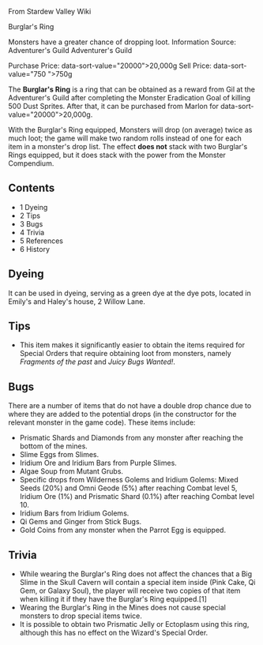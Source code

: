 From Stardew Valley Wiki

Burglar's Ring

Monsters have a greater chance of dropping loot. Information Source: Adventurer's Guild Adventurer's Guild

Purchase Price: data-sort-value="20000"&gt;20,000g Sell Price: data-sort-value="750 "&gt;750g

The **Burglar's Ring** is a ring that can be obtained as a reward from Gil at the Adventurer's Guild after completing the Monster Eradication Goal of killing 500 Dust Sprites. After that, it can be purchased from Marlon for data-sort-value="20000"&gt;20,000g.

With the Burglar's Ring equipped, Monsters will drop (on average) twice as much loot; the game will make two random rolls instead of one for each item in a monster's drop list. The effect **does not** stack with two Burglar's Rings equipped, but it does stack with the power from the Monster Compendium.

## Contents

- 1 Dyeing
- 2 Tips
- 3 Bugs
- 4 Trivia
- 5 References
- 6 History

## Dyeing

It can be used in dyeing, serving as a green dye at the dye pots, located in Emily's and Haley's house, 2 Willow Lane.

## Tips

- This item makes it significantly easier to obtain the items required for Special Orders that require obtaining loot from monsters, namely *Fragments of the past* and *Juicy Bugs Wanted!*.

## Bugs

There are a number of items that do not have a double drop chance due to where they are added to the potential drops (in the constructor for the relevant monster in the game code). These items include:

- Prismatic Shards and Diamonds from any monster after reaching the bottom of the mines.
- Slime Eggs from Slimes.
- Iridium Ore and Iridium Bars from Purple Slimes.
- Algae Soup from Mutant Grubs.
- Specific drops from Wilderness Golems and Iridium Golems: Mixed Seeds (20%) and Omni Geode (5%) after reaching Combat level 5, Iridium Ore (1%) and Prismatic Shard (0.1%) after reaching Combat level 10.
- Iridium Bars from Iridium Golems.
- Qi Gems and Ginger from Stick Bugs.
- Gold Coins from any monster when the Parrot Egg is equipped.

## Trivia

- While wearing the Burglar's Ring does not affect the chances that a Big Slime in the Skull Cavern will contain a special item inside (Pink Cake, Qi Gem, or Galaxy Soul), the player will receive two copies of that item when killing it if they have the Burglar's Ring equipped.\[1]
- Wearing the Burglar's Ring in the Mines does not cause special monsters to drop special items twice.
- It is possible to obtain two Prismatic Jelly or Ectoplasm using this ring, although this has no effect on the Wizard's Special Order.